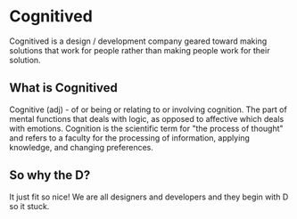 # Cognitived

Cognitived is a design / development company geared toward making solutions that work for people rather than making
people work for their solution.

## What is Cognitived

Cognitive (adj) - of or being or relating to or involving cognition. The part of mental functions that deals with
logic, as opposed to affective which deals with emotions. Cognition is the scientific term for "the process of thought"
and refers to a faculty for the processing of information, applying knowledge, and changing preferences.

## So why the D?

It just fit so nice! We are all designers and developers and they begin with D so it stuck.